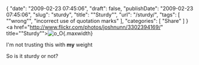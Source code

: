 {
    "date": "2009-02-23 07:45:06",
    "draft": false,
    "publishDate": "2009-02-23 07:45:06",
    "slug": "sturdy",
    "title": "\"Sturdy\"",
    "url": "\/sturdy\/",
    "tags": [
        "\"wrong\"",
        "incorrect use of quotation marks"
    ],
    "categories": [
        "Share"
    ]
}&lt;a href="http://www.flickr.com/photos/joshnunn/3302394169/"
title=""Sturdy""&gt;![o\_O](//farm4.static.flickr.com/3426/3302394169_61401a6b0a_b.jpg){.maxwidth}

I'm not trusting this with **my** weight

So is it sturdy or not?